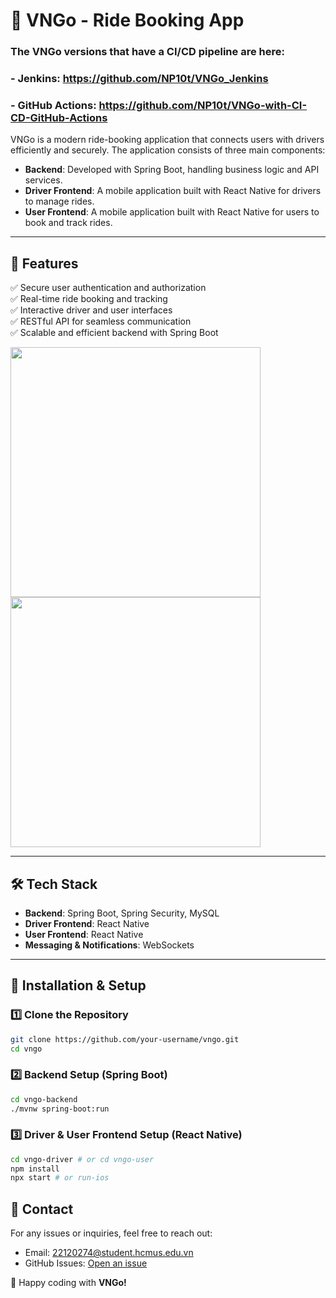# 🚖 VNGo - Ride Booking App

### The VNGo versions that have a CI/CD pipeline are here:
### - Jenkins: https://github.com/NP10t/VNGo_Jenkins
### - GitHub Actions: https://github.com/NP10t/VNGo-with-CI-CD-GitHub-Actions

VNGo is a modern ride-booking application that connects users with drivers efficiently and securely. The application consists of three main components:

- **Backend**: Developed with Spring Boot, handling business logic and API services.
- **Driver Frontend**: A mobile application built with React Native for drivers to manage rides.
- **User Frontend**: A mobile application built with React Native for users to book and track rides.

---

## 📌 Features
✅ Secure user authentication and authorization  
✅ Real-time ride booking and tracking  
✅ Interactive driver and user interfaces  
✅ RESTful API for seamless communication  
✅ Scalable and efficient backend with Spring Boot 


<img src="https://github.com/user-attachments/assets/79b3b4d2-3b1d-43a6-bd39-e02be696f090" width="400">

<img src="https://github.com/user-attachments/assets/72451f84-0040-4108-a9e8-1033298be8dc" width="400">

---

## 🛠 Tech Stack
- **Backend**: Spring Boot, Spring Security, MySQL
- **Driver Frontend**: React Native
- **User Frontend**: React Native
- **Messaging & Notifications**: WebSockets

---

## 🚀 Installation & Setup

### 1️⃣ Clone the Repository
```sh
git clone https://github.com/your-username/vngo.git
cd vngo
```

### 2️⃣ Backend Setup (Spring Boot)
```sh
cd vngo-backend
./mvnw spring-boot:run
```

### 3️⃣ Driver & User Frontend Setup (React Native)
```sh
cd vngo-driver # or cd vngo-user
npm install
npx start # or run-ios
```

## 📧 Contact
For any issues or inquiries, feel free to reach out:
- Email: 22120274@student.hcmus.edu.vn
- GitHub Issues: [Open an issue](https://github.com/np10t/vngo/issues)

🚀 Happy coding with **VNGo!**

